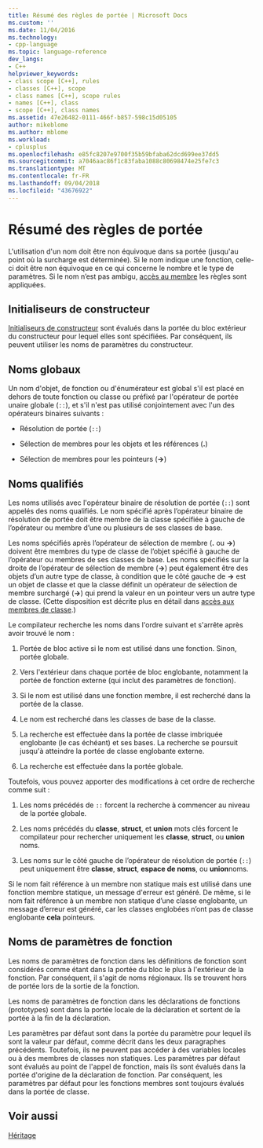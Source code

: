 ```yaml
---
title: Résumé des règles de portée | Microsoft Docs
ms.custom: ''
ms.date: 11/04/2016
ms.technology:
- cpp-language
ms.topic: language-reference
dev_langs:
- C++
helpviewer_keywords:
- class scope [C++], rules
- classes [C++], scope
- class names [C++], scope rules
- names [C++], class
- scope [C++], class names
ms.assetid: 47e26482-0111-466f-b857-598c15d05105
author: mikeblome
ms.author: mblome
ms.workload:
- cplusplus
ms.openlocfilehash: e85fc8207e9700f35b59bfaba62dcd699ee37dd5
ms.sourcegitcommit: a7046aac86f1c83faba1088c80698474e25fe7c3
ms.translationtype: MT
ms.contentlocale: fr-FR
ms.lasthandoff: 09/04/2018
ms.locfileid: "43676922"
---
```

# <a name="summary-of-scope-rules"></a>Résumé des règles de portée
L'utilisation d'un nom doit être non équivoque dans sa portée (jusqu'au point où la surcharge est déterminée). Si le nom indique une fonction, celle-ci doit être non équivoque en ce qui concerne le nombre et le type de paramètres. Si le nom n’est pas ambigu, [accès au membre](../cpp/member-access-control-cpp.md) les règles sont appliquées.  
  
## <a name="constructor-initializers"></a>Initialiseurs de constructeur  
 [Initialiseurs de constructeur](constructors-cpp.md#member_init_list) sont évalués dans la portée du bloc extérieur du constructeur pour lequel elles sont spécifiées. Par conséquent, ils peuvent utiliser les noms de paramètres du constructeur.  
  
## <a name="global-names"></a>Noms globaux  
 Un nom d'objet, de fonction ou d'énumérateur est global s'il est placé en dehors de toute fonction ou classe ou préfixé par l'opérateur de portée unaire globale (`::`), et s'il n'est pas utilisé conjointement avec l'un des opérateurs binaires suivants :  
  
-   Résolution de portée (`::`)  
  
-   Sélection de membres pour les objets et les références (**.**)  
  
-   Sélection de membres pour les pointeurs (**->**)  
  
## <a name="qualified-names"></a>Noms qualifiés  
 Les noms utilisés avec l'opérateur binaire de résolution de portée (`::`) sont appelés des noms qualifiés. Le nom spécifié après l’opérateur binaire de résolution de portée doit être membre de la classe spécifiée à gauche de l’opérateur ou membre d’une ou plusieurs de ses classes de base.  
  
 Les noms spécifiés après l’opérateur de sélection de membre (**.** ou **->**) doivent être membres du type de classe de l’objet spécifié à gauche de l’opérateur ou membres de ses classes de base. Les noms spécifiés sur la droite de l’opérateur de sélection de membre (**->**) peut également être des objets d’un autre type de classe, à condition que le côté gauche de **->** est un objet de classe et que la classe définit un opérateur de sélection de membre surchargé (**->**) qui prend la valeur en un pointeur vers un autre type de classe. (Cette disposition est décrite plus en détail dans [accès aux membres de classe](../cpp/member-access.md).)  
  
 Le compilateur recherche les noms dans l'ordre suivant et s'arrête après avoir trouvé le nom :  
  
1.  Portée de bloc active si le nom est utilisé dans une fonction. Sinon, portée globale.  
  
2.  Vers l'extérieur dans chaque portée de bloc englobante, notamment la portée de fonction externe (qui inclut des paramètres de fonction).  
  
3.  Si le nom est utilisé dans une fonction membre, il est recherché dans la portée de la classe.  
  
4.  Le nom est recherché dans les classes de base de la classe.  
  
5.  La recherche est effectuée dans la portée de classe imbriquée englobante (le cas échéant) et ses bases. La recherche se poursuit jusqu'à atteindre la portée de classe englobante externe.  
  
6.  La recherche est effectuée dans la portée globale.  
  
 Toutefois, vous pouvez apporter des modifications à cet ordre de recherche comme suit :  
  
1.  Les noms précédés de `::` forcent la recherche à commencer au niveau de la portée globale.  
  
2.  Les noms précédés du **classe**, **struct**, et **union** mots clés forcent le compilateur pour rechercher uniquement les **classe**,  **struct**, ou **union** noms.  
  
3.  Les noms sur le côté gauche de l’opérateur de résolution de portée (`::`) peut uniquement être **classe**, **struct**, **espace de noms**, ou **union**noms.  
  
 Si le nom fait référence à un membre non statique mais est utilisé dans une fonction membre statique, un message d'erreur est généré. De même, si le nom fait référence à un membre non statique d’une classe englobante, un message d’erreur est généré, car les classes englobées n’ont pas de classe englobante **cela** pointeurs.  
  
## <a name="function-parameter-names"></a>Noms de paramètres de fonction  
 Les noms de paramètres de fonction dans les définitions de fonction sont considérés comme étant dans la portée du bloc le plus à l'extérieur de la fonction. Par conséquent, il s'agit de noms régionaux. Ils se trouvent hors de portée lors de la sortie de la fonction.  
  
 Les noms de paramètres de fonction dans les déclarations de fonctions (prototypes) sont dans la portée locale de la déclaration et sortent de la portée à la fin de la déclaration.  
  
 Les paramètres par défaut sont dans la portée du paramètre pour lequel ils sont la valeur par défaut, comme décrit dans les deux paragraphes précédents. Toutefois, ils ne peuvent pas accéder à des variables locales ou à des membres de classes non statiques. Les paramètres par défaut sont évalués au point de l'appel de fonction, mais ils sont évalués dans la portée d'origine de la déclaration de fonction. Par conséquent, les paramètres par défaut pour les fonctions membres sont toujours évalués dans la portée de classe.  
  
## <a name="see-also"></a>Voir aussi  
 [Héritage](../cpp/inheritance-cpp.md)